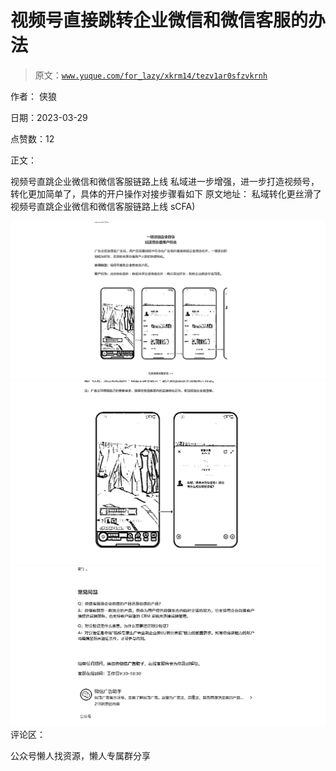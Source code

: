 # 视频号直接跳转企业微信和微信客服的办法

> 原文：[`www.yuque.com/for_lazy/xkrm14/tezv1ar0sfzvkrnh`](https://www.yuque.com/for_lazy/xkrm14/tezv1ar0sfzvkrnh)



作者： 侠狼



日期：2023-03-29



点赞数：12



正文：



视频号直跳企业微信和微信客服链路上线 私域进一步增强，进一步打造视频号，转化更加简单了，具体的开户操作对接步骤看如下 原文地址： 私域转化更丝滑了视频号直跳企业微信和微信客服链路上线 sCFA)



![](img/daf267bfa260c42494f141b55fd6be97.png)  <ne-p id="ud3dba98e" data-lake-id="ud3dba98e">![](img/2dbab93a9a5e02f58c4c23afdff8c339.png)  <ne-p id="ud625c1c4" data-lake-id="ud625c1c4">![](img/e1622e64476e5a081e85ee2ab6efbd40.png)  <ne-p id="ufbbc6be2" data-lake-id="ufbbc6be2">评论区：



公众号懒人找资源，懒人专属群分享

</ne-p></ne-p></ne-p>